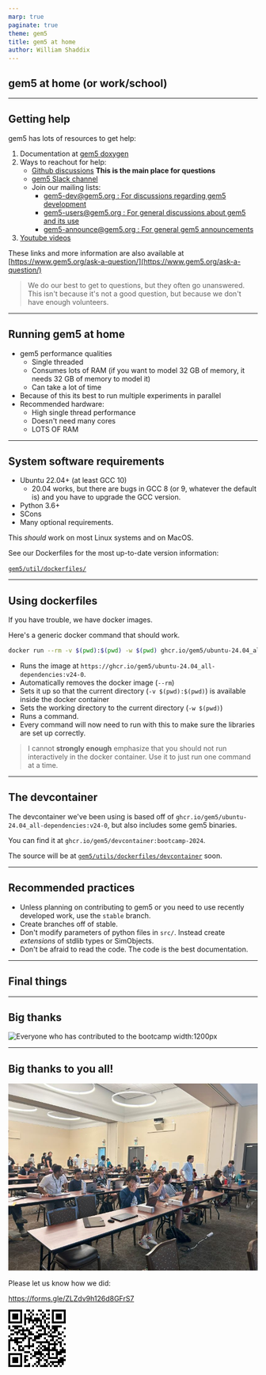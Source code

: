 ```yaml
---
marp: true
paginate: true
theme: gem5
title: gem5 at home
author: William Shaddix
---
```


<!-- _class: title -->

## gem5 at home (or work/school)

---

## Getting help

gem5 has lots of resources to get help:

1. Documentation at [gem5 doxygen](http://doxygen.gem5.org/)
2. Ways to reachout for help:
   - [Github discussions](https://github.com/orgs/gem5/discussions) **This is the main place for questions**
   - [gem5 Slack channel](https://join.slack.com/t/gem5-workspace/shared_invite/zt-2e2nfln38-xsIkN1aRmofRlAHOIkZaEA)
   - Join our mailing lists:
      - [gem5-dev@gem5.org : For discussions regarding gem5 development](https://harmonylists.io/list/gem5-dev.gem5.org)
      - [gem5-users@gem5.org : For general discussions about gem5 and its use](https://harmonylists.io/list/gem5-users.gem5.org)
      - [gem5-announce@gem5.org : For general gem5 announcements](https://harmonylists.io/list/gem5-announce.gem5.org)
3. [Youtube videos](https://www.youtube.com/@gem5)

These links and more information are also available at [https://www.gem5.org/ask-a-question/](https://www.gem5.org/ask-a-question/)

> We do our best to get to questions, but they often go unanswered. This isn't because it's not a good question, but because we don't have enough volunteers.

---

## Running gem5 at home

- gem5 performance qualities
   - Single threaded
   - Consumes lots of RAM (if you want to model 32 GB of memory, it needs 32 GB of memory to model it)
   - Can take a lot of time
- Because of this its best to run multiple experiments in parallel
- Recommended hardware:
   - High single thread performance
   - Doesn't need many cores
   - LOTS OF RAM

---

## System software requirements

- Ubuntu 22.04+ (at least GCC 10)
   - 20.04 works, but there are bugs in GCC 8 (or 9, whatever the default is) and you have to upgrade the GCC version.
- Python 3.6+
- SCons
- Many optional requirements.

This *should* work on most Linux systems and on MacOS.

See our Dockerfiles for the most up-to-date version information:

[`gem5/util/dockerfiles/`](https://github.com/gem5/gem5/tree/stable/util/dockerfiles)

---

## Using dockerfiles

If you have trouble, we have docker images.

Here's a generic docker command that should work.

```sh
docker run --rm -v $(pwd):$(pwd) -w $(pwd) ghcr.io/gem5/ubuntu-24.04_all-dependencies:v24-0 <your command>
```

- Runs the image at `https://ghcr.io/gem5/ubuntu-24.04_all-dependencies:v24-0`.
- Automatically removes the docker image (`--rm`)
- Sets it up so that the current directory (`-v $(pwd):$(pwd)`) is available inside the docker container
- Sets the working directory to the current directory (`-w $(pwd)`)
- Runs a command.
- Every command will now need to run with this to make sure the libraries are set up correctly.

> I cannot **strongly enough** emphasize that you should not run interactively in the docker container. Use it to just run one command at a time.

---

## The devcontainer

The devcontainer we've been using is based off of `ghcr.io/gem5/ubuntu-24.04_all-dependencies:v24-0`, but also includes some gem5 binaries.

You can find it at `ghcr.io/gem5/devcontainer:bootcamp-2024`.

The source will be at [`gem5/utils/dockerfiles/devcontainer`](https://github.com/gem5/gem5/blob/stable/util/dockerfiles/devcontainer/Dockerfile) soon.

---

## Recommended practices

- Unless planning on contributing to gem5 or you need to use recently developed work, use the ```stable``` branch.
- Create branches off of stable.
- Don't modify parameters of python files in `src/`. Instead create *extensions* of stdlib types or SimObjects.
- Don't be afraid to read the code. The code is the best documentation.

---

<!-- _class: start -->

## Final things

---

## Big thanks

![Everyone who has contributed to the bootcamp width:1200px](../01-Introduction/00-introduction-to-bootcamp-imgs/devs.drawio.svg)

---

## Big thanks to you all!

![Group photo height:300px](03-gem5-at-home-imgs/group.jpg)

Please let us know how we did:

<https://forms.gle/ZLZdv9h126d8GFrS7>

![QR code for google form bg right 60%](03-gem5-at-home-imgs/qr-code.png)

